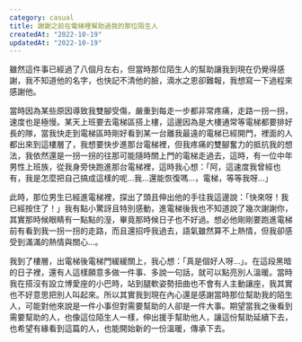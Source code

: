 ```yaml
---
category: casual
title: 謝謝之前在電梯裡幫助過我的那位陌生人
createdAt: "2022-10-19"
updatedAt: "2022-10-19"
---
```


雖然這件事已經過了八個月左右，但當時那位陌生人的幫助讓我到現在仍覺得感謝，我不知道他的名字，也快記不清他的臉，滴水之恩卻難報，我想寫一下過程來感謝他。

當時因為某些原因導致我雙腳受傷，嚴重到每走一步都非常疼痛，走路一拐一拐，速度也是極慢。某天上班要去電梯區搭上樓，這邊因為是大樓通常等電梯都要排好長的隊，當我快走到電梯區時剛好看到某一台離我最遠的電梯已經開門，裡面的人都出來到這樓層了，我想要快步進那台電梯裡，但我疼痛的雙腳奮力的抵抗我的想法，我依然還是一拐一拐的往那可能隨時關上門的電梯走過去，這時，有一位中年男性上班族，從我身旁快跑進那台電梯裡，這時我心想：「阿，這速度我曾經也有，我是怎麼把自己搞成這樣的呢...我...還能恢復嗎...，電梯，等等我呀...」

此時，那位男生已經進電梯裡，探出了頭且伸出他的手往我這邊說：「快來呀！我已經按住了！」我有點小驚訝且特別感動，進電梯後我也不知道說了幾次謝謝你，其實那時候眼睛有一點點的溼，畢竟那時候日子也不好過。想必他剛剛要跑進電梯前有看到我一拐一拐的走路，而且還招呼我過去，語氣雖然算不上熱情，但我卻感受到滿滿的熱情與關心...。

我到了樓層，出電梯後電梯門緩緩關上，我心想：「真是個好人呀...」。在這段黑暗的日子裡，還有人這樣願意多做一件事、多說一句話，就可以點亮別人溫暖。當時我在搭沒有設立博愛座的小巴時，站到腿軟姿勢扭曲也不會有人主動讓座，我其實也不好意思把別人叫起來。所以其實我到現在內心還是感謝當時那位幫助我的陌生人，可能對他來說是一件小事但對需要幫助的人卻是一件大事。期望當我之後看到需要幫助的人，也像這位陌生人一樣，伸出援手幫助他人，讓這份幫助延續下去，也希望有緣看到這篇的人，也能開始新的一份溫暖，傳承下去。
